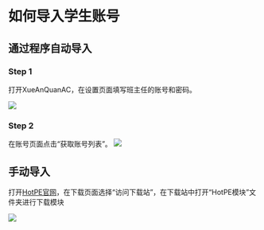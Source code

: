 # 如何导入学生账号
## 通过程序自动导入
### Step 1
打开XueAnQuanAC，在设置页面填写班主任的账号和密码。

![](https://s1.ax1x.com/2022/10/02/xMSe1S.png)
### Step 2
在账号页面点击“获取账号列表”。
![](https://s1.ax1x.com/2022/10/02/xMS8hV.png)

## 手动导入
打开[HotPE官网](https://www.hotpe.top/)，在下载页面选择“访问下载站”，在下载站中打开“HotPE模块”文件夹进行下载模块

![](https://i.hotpe.top/i/2022/05/02/zb7kdy.png)

